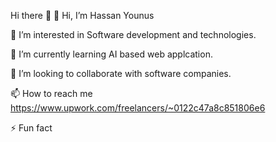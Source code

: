 Hi there 👋
👋 Hi, I’m Hassan Younus

👀 I’m interested in Software development and technologies.

🌱 I’m currently learning AI based web applcation.

💞️ I’m looking to collaborate with software companies.

📫 How to reach me https://www.upwork.com/freelancers/~0122c47a8c851806e6

⚡ Fun fact
